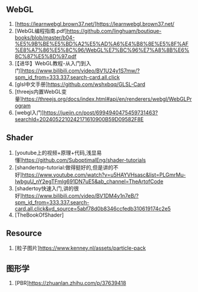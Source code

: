 ## WebGL
1. [https://learnwebgl.brown37.net/]https://learnwebgl.brown37.net/
2. [WebGL编程指南.pdf]https://github.com/linghuam/boutique-books/blob/master/b04-%E5%9B%BE%E5%BD%A2%E5%AD%A6%E4%B8%8E%E5%8F%AF%E8%A7%86%E5%8C%96/WebGL%E7%BC%96%E7%A8%8B%E6%8C%87%E5%8D%97.pdf
3. [【进华】WebGL教程-从入门到入门]https://www.bilibili.com/video/BV1U24y1S7mw/?spm_id_from=333.337.search-card.all.click
4. [glsl中文手册]https://github.com/wshxbqq/GLSL-Card
5. [threejs内置WebGL变量]https://threejs.org/docs/index.html#api/en/renderers/webgl/WebGLProgram
6. [webgl入门]https://juejin.cn/post/6994940475459731463?searchId=2024052210242171610900B59D09582F8E
## Shader
1. [youtube上的视频+原理+代码,浅显易懂]https://github.com/SuboptimalEng/shader-tutorials
2. [shandertop-tutorial:做得挺好的,但是讲的不好]https://www.youtube.com/watch?v=u5HAYVHsasc&list=PLGmrMu-IwbguU_nY2egTFmlg691DN7uE5&ab_channel=TheArtofCode
3. [shadertoy快速入门,讲的很好]https://www.bilibili.com/video/BV1DM4y1n7eB/?spm_id_from=333.337.search-card.all.click&vd_source=5abf78d0b8346ccfedb310619174c2e5
4. [TheBookOfShader]

## Resource
1. [粒子图片]https://www.kenney.nl/assets/particle-pack

## 图形学
1. [PBR]https://zhuanlan.zhihu.com/p/37639418